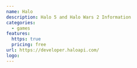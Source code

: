 ```yaml
---
name: Halo
description: Halo 5 and Halo Wars 2 Information
categories:
  - games
features:
  https: true
  pricing: free
url: https://developer.haloapi.com/
logo:
---
```

